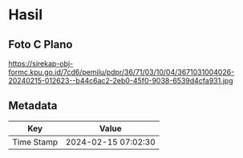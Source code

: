 # Hasil

## Foto C Plano

https://sirekap-obj-formc.kpu.go.id/7cd6/pemilu/pdpr/36/71/03/10/04/3671031004026-20240215-012623--b44c6ac2-2eb0-45f0-9038-6539d4cfa931.jpg


## Metadata

| Key        | Value               |
| ---------- | ------------------- |
| Time Stamp | 2024-02-15 07:02:30 |



